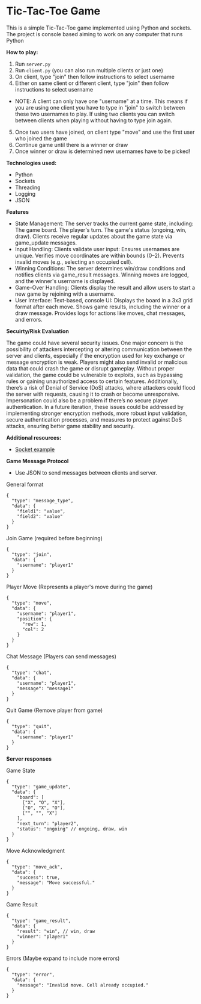 # Tic-Tac-Toe Game

This is a simple Tic-Tac-Toe game implemented using Python and sockets. The project is console based aiming to work on any computer that runs Python

**How to play:**
1. Run `server.py`
2. Run `client.py` (you can also run multiple clients or just one)
3. On client, type "join" then follow instructions to select username
4. Either on same client or different client, type "join" then follow instructions to select username
  * NOTE: A client can only have one "username" at a time. This means if you are using one client you have to type in "join" to switch between these two usernames to play. If using two clients you can switch between clients when playing without having to type join again.
5. Once two users have joined, on client type "move" and use the first user who joined the game
6. Continue game until there is a winner or draw
7. Once winner or draw is determined new usernames have to be picked!


**Technologies used:**
* Python
* Sockets
* Threading
* Logging
* JSON

**Features**

* State Management:
The server tracks the current game state, including:
The game board.
The player's turn.
The game's status (ongoing, win, draw).
Clients receive regular updates about the game state via game_update messages.
* Input Handling:
Clients validate user input:
Ensures usernames are unique.
Verifies move coordinates are within bounds (0–2).
Prevents invalid moves (e.g., selecting an occupied cell).
* Winning Conditions:
The server determines win/draw conditions and notifies clients via game_result messages.
Winning moves are logged, and the winner's username is displayed.
* Game-Over Handling:
Clients display the result and allow users to start a new game by rejoining with a username.
* User Interface:
Text-based, console UI:
Displays the board in a 3x3 grid format after each move.
Shows game results, including the winner or a draw message.
Provides logs for actions like moves, chat messages, and errors.

**Secuirty/Risk Evaluation**

The game could have several security issues. One major concern is the possibility of attackers intercepting or altering communication between the server and clients, especially if the encryption used for key exchange or message encryption is weak. Players might also send invalid or malicious data that could crash the game or disrupt gameplay. Without proper validation, the game could be vulnerable to exploits, such as bypassing rules or gaining unauthorized access to certain features. Additionally, there’s a risk of Denial of Service (DoS) attacks, where attackers could flood the server with requests, causing it to crash or become unresponsive. Impersonation could also be a problem if there’s no secure player authentication. In a future iteration, these issues could be addressed by implementing stronger encryption methods, more robust input validation, secure authentication processes, and measures to protect against DoS attacks, ensuring better game stability and security.

**Additional resources:**
* [Socket example](https://www.geeksforgeeks.org/socket-programming-python/)


**Game Message Protocol**
* Use JSON to send messages between clients and server.

General format

```
{
  "type": "message_type",
  "data": {
    "field1": "value",
    "field2": "value"
  }
} 
```

Join Game (required before beginning)
```
{
  "type": "join",
  "data": {
    "username": "player1"
  }
}
```

Player Move (Represents a player's move during the game)
```
{
  "type": "move",
  "data": {
    "username": "player1",
    "position": {
      "row": 1,
      "col": 2
    }
  }
}
```
Chat Message (Players can send messages)
```
{
  "type": "chat",
  "data": {
    "username": "player1",
    "message": "message1"
  }
}
```
Quit Game (Remove player from game)
```
{
  "type": "quit",
  "data": {
    "username": "player1"
  }
}
```
**Server responses**

Game State
```
{
  "type": "game_update",
  "data": {
    "board": [
      ["X", "O", "X"],
      ["O", "X", "O"],
      ["", "", "X"]
    ],
    "next_turn": "player2",
    "status": "ongoing" // ongoing, draw, win
  }
}
```
Move Acknowledgment
```
{
  "type": "move_ack",
  "data": {
    "success": true,
    "message": "Move successful."
  }
}
```
Game Result
```
{
  "type": "game_result",
  "data": {
    "result": "win", // win, draw
    "winner": "player1"
  }
}
```
Errors (Maybe expand to include more errors)
```
{
  "type": "error",
  "data": {
    "message": "Invalid move. Cell already occupied."
  }
}
```
